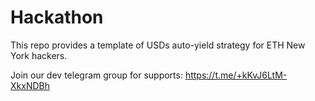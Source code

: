 # Hackathon

This repo provides a template of USDs auto-yield strategy for ETH New York hackers.

Join our dev telegram group for supports: https://t.me/+kKvJ6LtM-XkxNDBh
